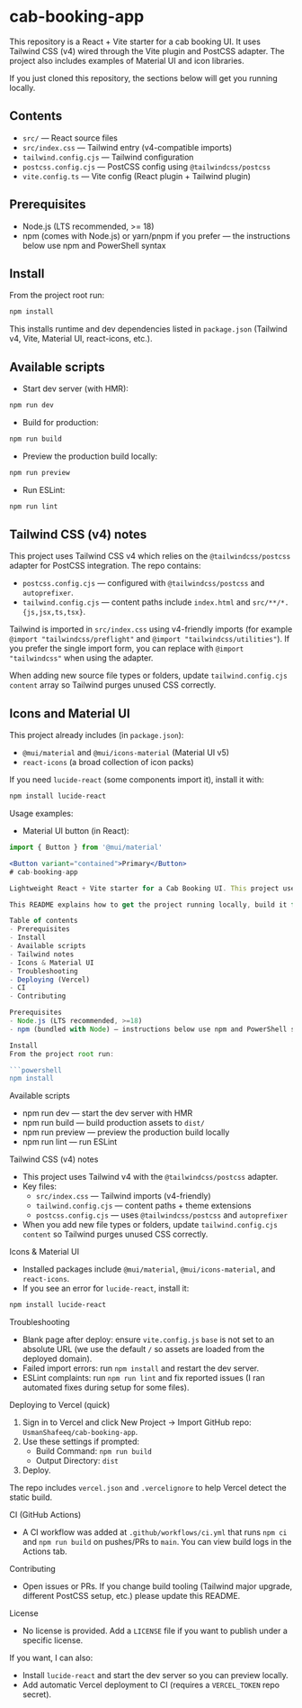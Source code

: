 # cab-booking-app

This repository is a React + Vite starter for a cab booking UI. It uses Tailwind CSS (v4) wired through the Vite plugin and PostCSS adapter. The project also includes examples of Material UI and icon libraries.

If you just cloned this repository, the sections below will get you running locally.

## Contents

- `src/` — React source files
- `src/index.css` — Tailwind entry (v4-compatible imports)
- `tailwind.config.cjs` — Tailwind configuration
- `postcss.config.cjs` — PostCSS config using `@tailwindcss/postcss`
- `vite.config.ts` — Vite config (React plugin + Tailwind plugin)

## Prerequisites

- Node.js (LTS recommended, >= 18)
- npm (comes with Node.js) or yarn/pnpm if you prefer — the instructions below use npm and PowerShell syntax

## Install

From the project root run:

```powershell
npm install
```

This installs runtime and dev dependencies listed in `package.json` (Tailwind v4, Vite, Material UI, react-icons, etc.).

## Available scripts

- Start dev server (with HMR):

```powershell
npm run dev
```

- Build for production:

```powershell
npm run build
```

- Preview the production build locally:

```powershell
npm run preview
```

- Run ESLint:

```powershell
npm run lint
```

## Tailwind CSS (v4) notes

This project uses Tailwind CSS v4 which relies on the `@tailwindcss/postcss` adapter for PostCSS integration. The repo contains:

- `postcss.config.cjs` — configured with `@tailwindcss/postcss` and `autoprefixer`.
- `tailwind.config.cjs` — content paths include `index.html` and `src/**/*.{js,jsx,ts,tsx}`.

Tailwind is imported in `src/index.css` using v4-friendly imports (for example `@import "tailwindcss/preflight"` and `@import "tailwindcss/utilities"`). If you prefer the single import form, you can replace with `@import "tailwindcss"` when using the adapter.

When adding new source file types or folders, update `tailwind.config.cjs` `content` array so Tailwind purges unused CSS correctly.

## Icons and Material UI

This project already includes (in `package.json`):

- `@mui/material` and `@mui/icons-material` (Material UI v5)
- `react-icons` (a broad collection of icon packs)

If you need `lucide-react` (some components import it), install it with:

```powershell
npm install lucide-react
```

Usage examples:

- Material UI button (in React):

```jsx
import { Button } from '@mui/material'

<Button variant="contained">Primary</Button>
# cab-booking-app

Lightweight React + Vite starter for a Cab Booking UI. This project uses Tailwind CSS (v4) wired through Vite and PostCSS. It also includes examples that use Material UI and react-icons.

This README explains how to get the project running locally, build it for production, and deploy (Vercel). It also covers common fixes and troubleshooting.

Table of contents
- Prerequisites
- Install
- Available scripts
- Tailwind notes
- Icons & Material UI
- Troubleshooting
- Deploying (Vercel)
- CI
- Contributing

Prerequisites
- Node.js (LTS recommended, >=18)
- npm (bundled with Node) — instructions below use npm and PowerShell syntax

Install
From the project root run:

```powershell
npm install
```

Available scripts
- npm run dev — start the dev server with HMR
- npm run build — build production assets to `dist/`
- npm run preview — preview the production build locally
- npm run lint — run ESLint

Tailwind CSS (v4) notes
- This project uses Tailwind v4 with the `@tailwindcss/postcss` adapter.
- Key files:
	- `src/index.css` — Tailwind imports (v4-friendly)
	- `tailwind.config.cjs` — content paths + theme extensions
	- `postcss.config.cjs` — uses `@tailwindcss/postcss` and `autoprefixer`
- When you add new file types or folders, update `tailwind.config.cjs` `content` so Tailwind purges unused CSS correctly.

Icons & Material UI
- Installed packages include `@mui/material`, `@mui/icons-material`, and `react-icons`.
- If you see an error for `lucide-react`, install it:

```powershell
npm install lucide-react
```

Troubleshooting
- Blank page after deploy: ensure `vite.config.js` `base` is not set to an absolute URL (we use the default `/` so assets are loaded from the deployed domain).
- Failed import errors: run `npm install` and restart the dev server.
- ESLint complaints: run `npm run lint` and fix reported issues (I ran automated fixes during setup for some files).

Deploying to Vercel (quick)
1. Sign in to Vercel and click New Project → Import GitHub repo: `UsmanShafeeq/cab-booking-app`.
2. Use these settings if prompted:
	 - Build Command: `npm run build`
	 - Output Directory: `dist`
3. Deploy.

The repo includes `vercel.json` and `.vercelignore` to help Vercel detect the static build.

CI (GitHub Actions)
- A CI workflow was added at `.github/workflows/ci.yml` that runs `npm ci` and `npm run build` on pushes/PRs to `main`. You can view build logs in the Actions tab.

Contributing
- Open issues or PRs. If you change build tooling (Tailwind major upgrade, different PostCSS setup, etc.) please update this README.

License
- No license is provided. Add a `LICENSE` file if you want to publish under a specific license.

If you want, I can also:
- Install `lucide-react` and start the dev server so you can preview locally.
- Add automatic Vercel deployment to CI (requires a `VERCEL_TOKEN` repo secret).

